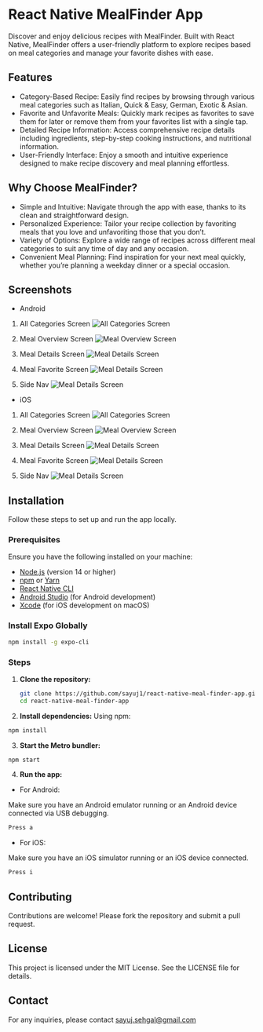 # React Native MealFinder App

Discover and enjoy delicious recipes with MealFinder. Built with React Native, MealFinder offers a user-friendly platform to explore recipes based on meal categories and manage your favorite dishes with ease.

## Features

- Category-Based Recipe: Easily find recipes by browsing through various meal categories such as Italian, Quick & Easy, German, Exotic & Asian.
- Favorite and Unfavorite Meals: Quickly mark recipes as favorites to save them for later or remove them from your favorites list with a single tap.
- Detailed Recipe Information: Access comprehensive recipe details including ingredients, step-by-step cooking instructions, and nutritional information.
- User-Friendly Interface: Enjoy a smooth and intuitive experience designed to make recipe discovery and meal planning effortless.

## Why Choose MealFinder?

- Simple and Intuitive: Navigate through the app with ease, thanks to its clean and straightforward design.
- Personalized Experience: Tailor your recipe collection by favoriting meals that you love and unfavoriting those that you don’t.
- Variety of Options: Explore a wide range of recipes across different meal categories to suit any time of day and any occasion.
- Convenient Meal Planning: Find inspiration for your next meal quickly, whether you’re planning a weekday dinner or a special occasion.

## Screenshots

- Android

1. All Categories Screen
   ![All Categories Screen](screenshots/android-screens/all-categories-screen.png)

2. Meal Overview Screen
   ![Meal Overview Screen](screenshots/android-screens/meal-overview-screen.png)

3. Meal Details Screen
   ![Meal Details Screen](screenshots/android-screens/meal-details-screen.png)

4. Meal Favorite Screen
   ![Meal Details Screen](screenshots/android-screens/meal-favorite-screen.png)

5. Side Nav
   ![Meal Details Screen](screenshots/android-screens/side-nav.png)

- iOS

1. All Categories Screen
   ![All Categories Screen](screenshots/iOS-screens/all-categories-screen.png)

2. Meal Overview Screen
   ![Meal Overview Screen](screenshots/iOS-screens/meal-overview-screen.png)

3. Meal Details Screen
   ![Meal Details Screen](screenshots/iOS-screens/meal-details-screen.png)

4. Meal Favorite Screen
   ![Meal Details Screen](screenshots/iOS-screens/meal-favorite-screen.png)

5. Side Nav
   ![Meal Details Screen](screenshots/iOS-screens/side-nav.png)

## Installation

Follow these steps to set up and run the app locally.

### Prerequisites

Ensure you have the following installed on your machine:

- [Node.js](https://nodejs.org/) (version 14 or higher)
- [npm](https://www.npmjs.com/) or [Yarn](https://yarnpkg.com/)
- [React Native CLI](https://reactnative.dev/docs/environment-setup)
- [Android Studio](https://developer.android.com/studio) (for Android development)
- [Xcode](https://developer.apple.com/xcode/) (for iOS development on macOS)

### Install Expo Globally

```sh
npm install -g expo-cli
```

### Steps

1. **Clone the repository:**

   ```sh
   git clone https://github.com/sayuj1/react-native-meal-finder-app.git
   cd react-native-meal-finder-app
   ```

2. **Install dependencies:**
   Using npm:

```sh
npm install
```

3. **Start the Metro bundler:**

```sh
npm start
```

4. **Run the app:**

- For Android:

Make sure you have an Android emulator running or an Android device connected via USB debugging.

```sh
Press a
```

- For iOS:

Make sure you have an iOS simulator running or an iOS device connected.

```sh
Press i
```

## Contributing

Contributions are welcome! Please fork the repository and submit a pull request.

## License

This project is licensed under the MIT License. See the LICENSE file for details.

## Contact

For any inquiries, please contact sayuj.sehgal@gmail.com
